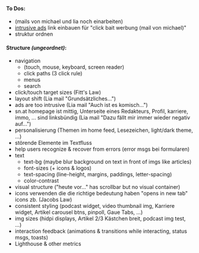 #### To Dos:

- (mails von michael und lia noch einarbeiten)
- [intrusive ads](https://www.anstrex.com/blog/intrusive-online-advertising-where-do-we-draw-the-ethical-line) link einbauen für "click bait werbung (mail von michael)"
- struktur ordnen

#### Structure _(ungeordnet)_:

- navigation
  - (touch, mouse, keyboard, screen reader)
  - click paths (3 click rule)
  - menus
  - search
- click/touch target sizes (Fitt's Law)
- layout shift (Lia mail "Grundsätzliches...")
- ads are too intrusive (Lia mail "Auch ist es komisch...")
- sn.at homepage ist mittig, Unterseite eines Redakteurs, Profil, karriere, immo, ... sind linksbündig (Lia mail "Dazu fällt mir immer wieder negativ auf...")
- personalisierung (Themen im home feed, Lesezeichen, light/dark theme, ...)
- störende Elemente im Textfluss
- help users recognize & recover from errors (error msgs bei formularen)
- text
  - text-bg (maybe blur background on text in front of imgs like articles)
  - font-sizes (+ icons & logos)
  - text-spacing (line-height, margins, paddings, letter-spacing)
  - color-contrast
- visual structure ("heute vor..." has scrollbar but no visual container)
- icons verwenden die die richtige bedeutung haben "opens in new tab" icons zb. (Jacobs Law)
- consistent styling (podcast widget, video thumbnail img, Karriere widget, Artikel carousel btns, pinpoll, Gaue Tabs, ...)
- img sizes (hidpi displays, Artikel 2/3 Kästchen breit, podcast img test, ...)
- interaction feedback (animations & transitions while interacting, status msgs, toasts)
- Lighthouse & other metrics
